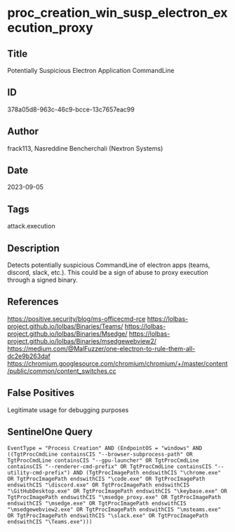 # proc_creation_win_susp_electron_execution_proxy

## Title
Potentially Suspicious Electron Application CommandLine

## ID
378a05d8-963c-46c9-bcce-13c7657eac99

## Author
frack113, Nasreddine Bencherchali (Nextron Systems)

## Date
2023-09-05

## Tags
attack.execution

## Description
Detects potentially suspicious CommandLine of electron apps (teams, discord, slack, etc.). This could be a sign of abuse to proxy execution through a signed binary.

## References
https://positive.security/blog/ms-officecmd-rce
https://lolbas-project.github.io/lolbas/Binaries/Teams/
https://lolbas-project.github.io/lolbas/Binaries/Msedge/
https://lolbas-project.github.io/lolbas/Binaries/msedgewebview2/
https://medium.com/@MalFuzzer/one-electron-to-rule-them-all-dc2e9b263daf
https://chromium.googlesource.com/chromium/chromium/+/master/content/public/common/content_switches.cc

## False Positives
Legitimate usage for debugging purposes

## SentinelOne Query
```
EventType = "Process Creation" AND (EndpointOS = "windows" AND ((TgtProcCmdLine containsCIS "--browser-subprocess-path" OR TgtProcCmdLine containsCIS "--gpu-launcher" OR TgtProcCmdLine containsCIS "--renderer-cmd-prefix" OR TgtProcCmdLine containsCIS "--utility-cmd-prefix") AND (TgtProcImagePath endswithCIS "\chrome.exe" OR TgtProcImagePath endswithCIS "\code.exe" OR TgtProcImagePath endswithCIS "\discord.exe" OR TgtProcImagePath endswithCIS "\GitHubDesktop.exe" OR TgtProcImagePath endswithCIS "\keybase.exe" OR TgtProcImagePath endswithCIS "\msedge_proxy.exe" OR TgtProcImagePath endswithCIS "\msedge.exe" OR TgtProcImagePath endswithCIS "\msedgewebview2.exe" OR TgtProcImagePath endswithCIS "\msteams.exe" OR TgtProcImagePath endswithCIS "\slack.exe" OR TgtProcImagePath endswithCIS "\Teams.exe")))

```